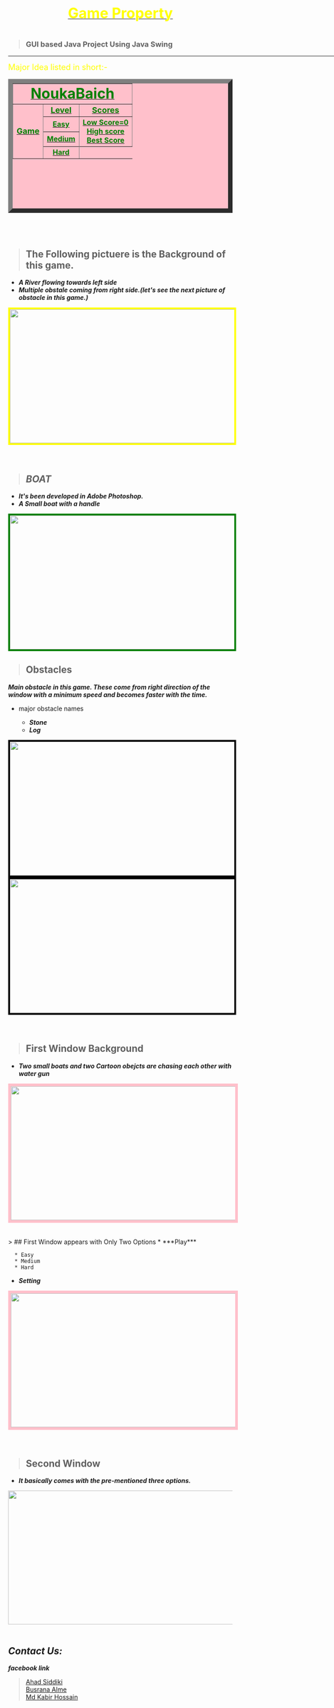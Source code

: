 <center><b><u><font color="Yellow" size="6">Game Property</font></u></b></center>
<br/>

 > ### GUI based Java Project Using Java Swing
<hr color="purple" width=1000>  

<table border=10 bgcolor="pink" width= 500 height=300>
    <thead> <font size="4" color=" yellow" > Major Idea listed in short:- </font></thead>
    <tbody>
        <tr>
              <td colspan="3"> <center><b><u><font color="Green" size="6">NoukaBaich</u></b></center></td>
        </tr>
        <tr>
                <td rowspan="5"> <b><u><font color="Green" size="4">Game</u></b></td>
                <td><b><u><center><font color="Green" size="4">Level</u></b></center></td>
                <td><b><u><center><font color="Green" size="4">Scores</u></b></center></td>
        </tr>
        <tr>
                <td><b><u><center><font color="Green" size="3">Easy</u></b></center></td>
                <td rowspan="2"><b><u><center><font color="Green" size="3">Low Score=0<br>High score<br>Best Score<br>
                <Best Score></u></b></center></td>
        </tr>
             <td><b><u><center><font color="Green" size="3">Medium</u></b></center></td>
        <tr>
        </tr>
             <td><b><u><center><font color="Green" size="3">Hard</u></b></center></td>
        <tr>
        </tr>
   </tbody>
</table>
<br/>
<br/>





>## The Following pictuere is the Background of this game.
*  ***A River  flowing towards left side***  
*  ***Multiple obstale coming from right side.(let's see the next picture of obstacle in this game.)***

<font color="yellow">
<img src="River.png" height=300 width=1000 border=4>
</font color>
<br/>
<br/>
<br/>  

>## ***BOAT***  

 * ***It's been developed in Adobe Photoshop.***
 * ***A Small boat with a handle***

<font color="Green">
<img src="boat1.png"  height=300 width=1000 border=4>
</font>


> ## Obstacles

***Main obstacle in this game. These come from right direction of the window with a minimum speed and becomes faster with the time.***  
* major obstacle names  

    * ***Stone***
    * ***Log***

<font color="Black">
<img src="stone.png" height=300 width=1000 border=4>
<img src="Log.png" height=300 width=1000 border=4>
</font>  
<br/>
<br/>
<br/>

> ## First Window Background  
* ***Two small boats and two Cartoon obejcts are chasing each other with water gun***
<font color="Pink">
<img src="frame2.png" height=300 width=1000 border=6>
</font>
<br/>
<br/>
<br/>
> ## First Window appears with Only Two Options
* ***Play***   

      * Easy  
      * Medium  
      * Hard

* ***Setting***
  

<font color ="pink">
<img src="FirstWindow.png" height=300 width=1000 border=6>
</font>  
<br>
<br><br>

> ## Second Window   
* ***It basically comes with the pre-mentioned three options.***


<font color="Blue">
<img src="SndWindow.png" height=300 width=1000 border=>
</font>
<br>
<br>

## ***Contact Us:***
***facebook link***

>[Ahad Siddiki](https://www.facebook.com/ahad.siddike)  
[Busrana Alme](https://www.facebook.com/search/top?q=busrana%20alme)  
[Md Kabir Hossain](https://www.facebook.com/Kabir.Hossain2429/)


